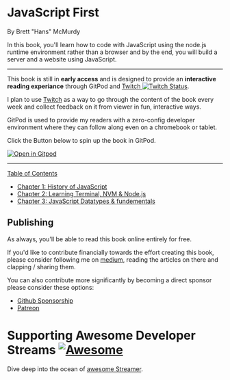 # JavaScript First
By Brett "Hans" McMurdy

In this book, you'll learn how to code with JavaScript using the node.js runtime environment rather than a browser and by the end, you will build a server and a website using JavaScript.

-----

This book is still in **early access** and is designed to provide an **interactive reading experiance** through GitPod and [Twitch ![Twitch Status](https://img.shields.io/twitch/status/hansoncoding?label=)](https://twitch.tv/hansoncoding).

I plan to use [Twitch](https://www.twitch.tv/hansoncoding/about) as a way to go through the content of the book every week and collect feedback on it from viewer in fun, interactive ways.

GitPod is used to provide my readers with a zero-config developer environment where they can follow along even on a chromebook or tablet.

Click the Button below to spin up the book in GitPod.

[![Open in Gitpod](http://gitpod.io/button/open-in-gitpod.svg)](https://gitpod.io#https://github.com/gitpod-io/gitpod-status)

-----

[Table of Contents](toc.md)

<!-- * [Foreword](foreword.md) (by [Hans McMurdy]()
* [Preface](./preface.md) -->
* [Chapter 1: History of JavaScript](./01-History-of-JS/A-brief-history.md)
* [Chapter 2: Learning Terminal, NVM & Node.js](ch2.md)
* [Chapter 3: JavaScript Datatypes & fundementals](ch3.md)



## Publishing

As always, you'll be able to read this book online entirely for free.

<!-- This edition of the books is being self-published through [GetiPub](https://geti.pub) publishing. The published books will be made available for sale through normal book retail sources. -->

If you'd like to contribute financially towards the effort creating this book, please consider following me on [medium](https://medium.com/@HansOnConsult), reading the articles on there and clapping / sharing them.

You can also contribute more significantly by becoming a direct sponsor please consider these options:

* [Github Sponsorship](https://github.com/users/HansUXdev/sponsorship)
* [Patreon](https://www.patreon.com/hansOnDevelopment)

# Supporting Awesome Developer Streams [![Awesome](https://cdn.rawgit.com/sindresorhus/awesome/d7305f38d29fed78fa85652e3a63e154dd8e8829/media/badge.svg)](https://github.com/sindresorhus/awesome)
Dive deep into the ocean of [awesome Streamer](https://github.com/andyli/awesome-developer-streams/tree/shields.io#developers-that-stream).